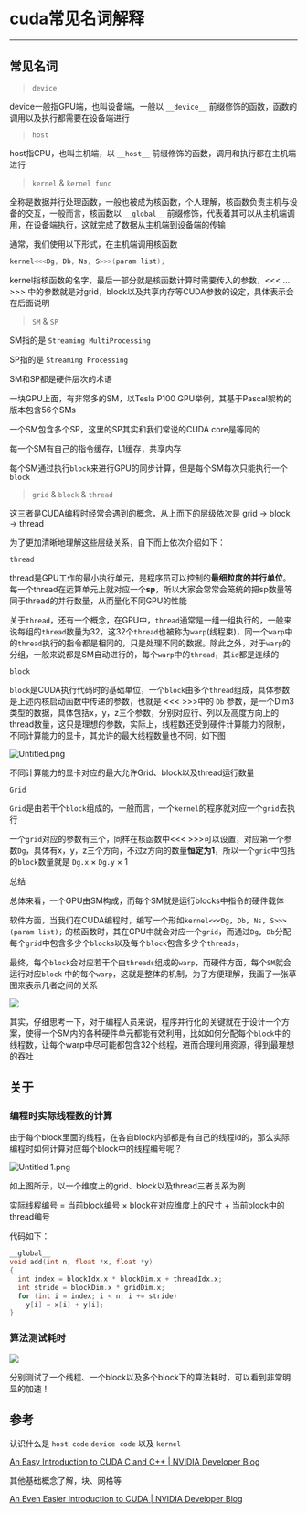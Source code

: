 # cuda常见名词解释


---

<!-- more -->

## 常见名词

> `device`

device一般指GPU端，也叫设备端，一般以 `__device__` 前缀修饰的函数，函数的调用以及执行都需要在设备端进行

> `host`

host指CPU，也叫主机端，以 `__host__` 前缀修饰的函数，调用和执行都在主机端进行

> `kernel` & `kernel func`

全称是数据并行处理函数，一般也被成为核函数，个人理解，核函数负责主机与设备的交互，一般而言，核函数以 `__global__` 前缀修饰，代表着其可以从主机端调用，在设备端执行，这就完成了数据从主机端到设备端的传输

通常，我们使用以下形式，在主机端调用核函数

```cpp
kernel<<<Dg, Db, Ns, S>>>(param list);
```

kernel指核函数的名字，最后一部分就是核函数计算时需要传入的参数，<<< ... >>> 中的参数就是对grid，block以及共享内存等CUDA参数的设定，具体表示会在后面说明

> `SM` & `SP`

SM指的是 `Streaming MultiProcessing`

SP指的是 `Streaming Processing`

SM和SP都是硬件层次的术语

一块GPU上面，有非常多的SM，以Tesla P100 GPU举例，其基于Pascal架构的版本包含56个SMs

一个SM包含多个SP，这里的SP其实和我们常说的CUDA core是等同的

每一个SM有自己的指令缓存，L1缓存，共享内存

每个SM通过执行`block`来进行GPU的同步计算，但是每个SM每次只能执行一个`block`

> `grid` & `block` & `thread`

这三者是CUDA编程时经常会遇到的概念，从上而下的层级依次是 grid → block → thread

为了更加清晰地理解这些层级关系，自下而上依次介绍如下：

`thread`

thread是GPU工作的最小执行单元，是程序员可以控制的**最细粒度的并行单位**。每一个thread在运算单元上就对应一个**sp**，所以大家会常常会笼统的把sp数量等同于thread的并行数量，从而量化不同GPU的性能

关于`thread`，还有一个概念，在GPU中，`thread`通常是一组一组执行的，一般来说每组的`thread`数量为32，这32个`thread`也被称为`warp`(线程束)，同一个`warp`中的`thread`执行的指令都是相同的，只是处理不同的数据。除此之外，对于`warp`的分组，一般来说都是SM自动进行的，每个`warp`中的`thread`，其`id`都是连续的

`block`

`block`是CUDA执行代码时的基础单位，一个`block`由多个`thread`组成，具体参数是上述内核启动函数中传递的参数，也就是 <<< >>>中的 `Db` 参数，是一个Dim3类型的数据，具体包括x，y，z三个参数，分别对应行、列以及高度方向上的thread数量，这只是理想的参数，实际上，线程数还受到硬件计算能力的限制，不同计算能力的显卡，其允许的最大线程数量也不同，如下图

![Untitled.png](https://raw.githubusercontent.com/shmilywh/PicturesForBlog/master/2021/07/05-10-08-33-Untitled.png)

不同计算能力的显卡对应的最大允许Grid、block以及thread运行数量

`Grid`

`Grid`是由若干个`block`组成的，一般而言，一个`kernel`的程序就对应一个`grid`去执行

一个`grid`对应的参数有三个，同样在核函数中<<< >>>可以设置，对应第一个参数`Dg`，具体有x，y，z三个方向，不过z方向的数量**恒定为1**，所以一个`grid`中包括的`block`数量就是 `Dg.x` × `Dg.y` × 1

总结

总体来看，一个GPU由SM构成，而每个SM就是运行blocks中指令的硬件载体

软件方面，当我们在CUDA编程时，编写一个形如`kernel<<<Dg, Db, Ns, S>>>(param list);` 的核函数时，其在GPU中就会对应一个`grid`，而通过`Dg, Db`分配每个`grid`中包含多少个`blocks`以及每个`block`包含多少个`threads`，

最终，每个`block`会对应若干个由`threads`组成的`warp`，而硬件方面，每个`SM`就会运行对应`block` 中的每个`warp`，这就是整体的机制，为了方便理解，我画了一张草图来表示几者之间的关系

![](https://raw.githubusercontent.com/shmilywh/PicturesForBlog/master/2021/07/05-09-34-32-2021-07-05-09-34-23-image.png)

其实，仔细思考一下，对于编程人员来说，程序并行化的关键就在于设计一个方案，使得一个SM内的各种硬件单元都能有效利用，比如如何分配每个`block`中的线程数，让每个warp中尽可能都包含32个线程，进而合理利用资源，得到最理想的吞吐

## 关于

### 编程时实际线程数的计算

由于每个block里面的线程，在各自block内部都是有自己的线程id的，那么实际编程时如何计算对应每个block中的线程编号呢？

![Untitled 1.png](https://raw.githubusercontent.com/shmilywh/PicturesForBlog/master/2021/07/05-09-36-25-Untitled%201.png)

如上图所示，以一个维度上的grid、block以及thread三者关系为例

实际线程编号 = 当前block编号 × block在对应维度上的尺寸 + 当前block中的thread编号

代码如下：

```cpp
__global__
void add(int n, float *x, float *y)
{
  int index = blockIdx.x * blockDim.x + threadIdx.x;
  int stride = blockDim.x * gridDim.x;
  for (int i = index; i < n; i += stride)
    y[i] = x[i] + y[i];
}
```

### 算法测试耗时

![](https://raw.githubusercontent.com/shmilywh/PicturesForBlog/master/2021/07/05-09-47-41-2021-07-05-09-47-36-image.png)

分别测试了一个线程、一个block以及多个block下的算法耗时，可以看到非常明显的加速！

## 参考

认识什么是 `host code`  `device code` 以及 `kernel`

[An Easy Introduction to CUDA C and C++ | NVIDIA Developer Blog](https://developer.nvidia.com/blog/easy-introduction-cuda-c-and-c/)

其他基础概念了解，块、网格等

[An Even Easier Introduction to CUDA | NVIDIA Developer Blog](https://developer.nvidia.com/blog/even-easier-introduction-cuda/)
